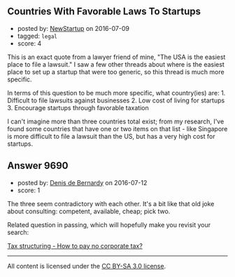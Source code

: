 ## Countries With Favorable Laws To Startups

- posted by: [NewStartup](https://stackexchange.com/users/8788193/newstartup) on 2016-07-09
- tagged: `legal`
- score: 4

<p>This is an exact quote from a lawyer friend of mine, "The USA is the easiest place to file a lawsuit."  I saw a few other threads about where is the easiest place to set up a startup that were too generic, so this thread is much more specific.</p>

<p>In terms of this question to be much more specific, what country(ies) are:
1.  Difficult to file lawsuits against businesses
2.  Low cost of living for startups
3.  Encourage startups through favorable taxation</p>

<p>I can't imagine more than three countries total exist; from my research, I've found some countries that have one or two items on that list - like Singapore is more difficult to file a lawsuit than the US, but has a very high cost for startups.</p>



## Answer 9690

- posted by: [Denis de Bernardy](https://stackexchange.com/users/182468/denis-de-bernardy) on 2016-07-12
- score: 1

<p>The three seem contradictory with each other. It's a bit like that old joke about consulting: competent, available, cheap; pick two.</p>

<p>Related question in passing, which will hopefully make you revisit your search:</p>

<p><a href="https://startups.stackexchange.com/questions/1592/tax-structuring-how-to-pay-no-corporate-tax/1665#1665">Tax structuring - How to pay no corporate tax?</a></p>




---

All content is licensed under the [CC BY-SA 3.0 license](https://creativecommons.org/licenses/by-sa/3.0/).
